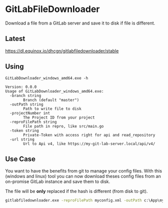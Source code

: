 # GitLabFileDownloader

Download a file from a GitLab server and save it to disk if file is different.

## Latest

https://dl.equinox.io/dhcgn/gitlabfiledownloader/stable

## Using

```plain
GitLabDownloader_windows_amd64.exe -h

Version: 0.0.0
Usage of GitLabDownloader_windows_amd64.exe:
  -branch string
        Branch (default "master")
  -outPath string
        Path to write file to disk
  -projectNumber int
        The Project ID from your project
  -reproFilePath string
        File path in repro, like src/main.go
  -token string
        Private-Token with access right for api and read_repository
  -url string
        Url to Api v4, like https://my-git-lab-server.local/api/v4/
```

## Use Case

You want to have the benefits from git to manage your config files.
With this (windows and linux) tool you can now download theses config files from an on-promise GitLab instance and save them to disk.

The file will be **only** replaced if the hash is different (from disk to git).

```bat
gitlabfiledownloader.exe -reproFilePath myconfig.xml -outPath c:\App\myconfig.xml -projectNumber 547 -url https://gitlab.com/api/v4/ -token jd32dwEH2FS42342Sdf32
```
